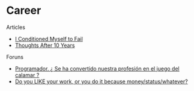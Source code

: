 # Career

Articles

- [I Conditioned Myself to Fail](https://www.brainbun.com/blog/i-conditioned-myself-to-fail/?utm_source=tldrwebdev)
- [Thoughts After 10 Years](https://chriskiehl.com/article/thoughts-after-10-years?utm_source=tldrwebdev)

Foruns

- [Programador. ¿ Se ha convertido nuestra profesión en el juego del calamar ?](https://www.reddit.com/r/askspain/comments/1ih5tbl/programador_se_ha_convertido_nuestra_profesi%C3%B3n_en/)
- [Do you LIKE your work, or you do it because money/status/whatever?](https://www.reddit.com/r/ExperiencedDevs/comments/1it09xu/do_you_like_your_work_or_you_do_it_because/)
